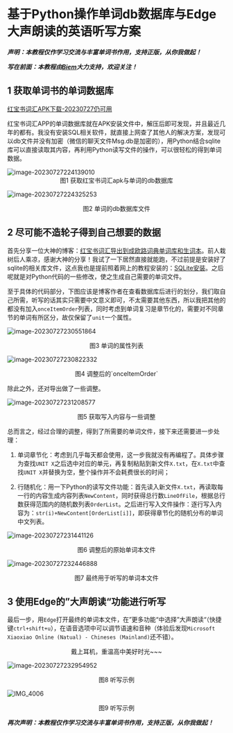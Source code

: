 # 基于Python操作单词db数据库与Edge大声朗读的英语听写方案



***声明：本教程仅作学习交流与丰富单词书作用，支持正版，从你我做起！***



***写在前面：本教程由[Biem](https://www.cnblogs.com/biem/)大力支持，欢迎关注！***



## 1 获取单词书的单词数据库

[红宝书词汇APK下载-20230727仍可用](https://sj.qq.com/appdetail/com.hongbaoshuapp)

红宝书词汇APP的单词数据库就在APK安装文件中，解压后即可发现，并且最近几年的都有。我没有安装SQL相关软件，就直接上网查了其他人的解决方案，发现可以db文件并没有加密（微信的聊天文件Msg.db是加密的），用Python结合sqlite库可以直接读取其内容，再利用Python读写文件的操作，可以很轻松的得到单词数据。

<img src="D:\Jayliu\桌面\因为不满意某英语听力网站所以自己想了个解决方案\assets\image-20230727224139010.png" alt="image-20230727224139010"  />

<center>
图1 获取红宝书词汇apk与单词的db数据库    
</center>

![image-20230727224325253](D:\Jayliu\桌面\因为不满意某英语听力网站所以自己想了个解决方案\assets\image-20230727224325253.png)

<center>
图2 单词的db数据库文件 
</center>



## 2 尽可能不造轮子得到自己想要的数据

首先分享一位大神的博客：[红宝书词汇导出到成欧路词典单词库和生词本](https://www.cnblogs.com/biem/p/16101097.html)。前人栽树后人乘凉，感谢大神的分享！我试了一下居然直接就能跑，不过前提是安装好了sqlite的相关库文件，这点我也是提前照着网上的教程安装的：[SQLite安装](https://www.runoob.com/sqlite/sqlite-installation.html)。之后呢就是对Python代码的一些修改，使之生成自己需要的单词文件。

至于具体的代码部分，下图应该是博客作者在查看数据库后进行的划分，我们取自己所需，听写的话其实只需要中文意义即可，不太需要其他东西，所以我把其他的都没有加入`onceItemOrder`列表，同时考虑到单词复习是章节化的，需要对不同章节的单词有所区分，故仅保留了`unit`一个属性。

![image-20230727230551864](D:\Jayliu\桌面\因为不满意某英语听力网站所以自己想了个解决方案\assets\image-20230727230551864.png)

<center>
图3 单词的属性列表    
</center>

![image-20230727230822332](D:\Jayliu\桌面\因为不满意某英语听力网站所以自己想了个解决方案\assets\image-20230727230822332.png)

<center>
图4 调整后的`onceItemOrder`    
</center>

除此之外，还对导出做了一些调整。

![image-20230727231208577](D:\Jayliu\桌面\因为不满意某英语听力网站所以自己想了个解决方案\assets\image-20230727231208577.png)

<center>
图5 获取写入内容与一些调整 
</center>

总而言之，经过合理的调整，得到了所需要的单词文件，接下来还需要进一步处理：

1. 单词章节化：考虑到几乎每天都会使用，这一步我就没有再编程了。具体步骤为查找`UNIT X`之后选中对应的单元，再复制粘贴到新文件`X.txt`，在`X.txt`中查找`UNIT X`并替换为空，整个操作并不会耗费很长的时间；

2. 行随机化：用一下Python的读写文件功能：首先读入新文件`X.txt`，再读取每一行的内容生成内容列表`NewContent`，同时获得总行数`LineOfFile`，根据总行数获得范围内的随机数列表`OrderList`。之后进行写入文件操作：逐行写入内容为：`str(i)+NewContent[OrderList[i]]`，即获得章节化的随机分布的单词中文列表。

![image-20230727231441126](D:\Jayliu\桌面\因为不满意某英语听力网站所以自己想了个解决方案\assets\image-20230727231441126.png)

<center>
图6 调整后的原始单词本文件
</center>

![image-20230727232446888](D:\Jayliu\桌面\因为不满意某英语听力网站所以自己想了个解决方案\assets\image-20230727232446888.png)

<center>
图7 最终用于听写的单词本文件
</center>



## 3 使用Edge的”大声朗读“功能进行听写

最后一步，用`Edge`打开最终的单词本文件，在”更多功能“中选择”大声朗读“（快捷键`ctrl+shift+u`），在语音选项中可以调节语速和音种（体验后发现`Microsoft Xiaoxiao Online (Natual) - Chineses (Mainland)`还不错）。

<center>
    戴上耳机，重温高中美好时光~~~
</center>

![image-20230727232954952](D:\Jayliu\桌面\因为不满意某英语听力网站所以自己想了个解决方案\assets\image-20230727232954952.png)

<center>
图8 听写示例
</center>

![IMG_4006](D:\Jayliu\桌面\因为不满意某英语听力网站所以自己想了个解决方案\assets\IMG_4006.jpg)

<center>
图9 听写示例
</center>


***再次声明：本教程仅作学习交流与丰富单词书作用，支持正版，从你我做起！***

